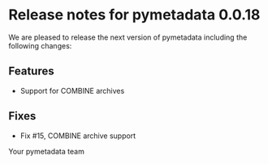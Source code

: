 # Release notes for pymetadata 0.0.18

We are pleased to release the next version of pymetadata including the 
following changes:

## Features
- Support for COMBINE archives

## Fixes
- Fix #15, COMBINE archive support

Your pymetadata team
